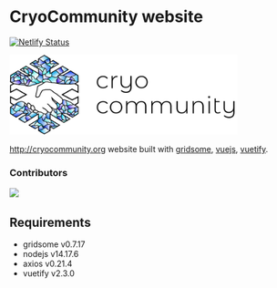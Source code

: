 
# CryoCommunity website

[![Netlify Status](https://api.netlify.com/api/v1/badges/720aeb1c-f3a8-419f-b08e-8cb6ff7d940b/deploy-status)](https://app.netlify.com/sites/cryocommunity/deploys)

<img src="/src/assets/cc_logo_horizontal_color.png" width="400">


 http://cryocommunity.org website built with
 [gridsome](http://gridsome.org), 
 [vuejs](http://vuejs.org), [vuetify](http://vuetifyjs.com).

### Contributors
<a href="https://github.com/jzmejia/cryocommunity/graphs/contributors">
  <img src="https://contrib.rocks/image?repo=jzmejia/cryocommunity" />
</a>

 ## Requirements
- gridsome v0.7.17
- nodejs v14.17.6
- axios v0.21.4
- vuetify v2.3.0







